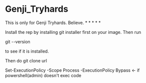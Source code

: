 # Genji_Tryhards

This is only for Genji Tryhards. Believe. 
*
*
*
*
*

Install the rep by installing git installer first on your image. Then run 

git --version

to see if it is installed.

Then do 
git clone url


Set-ExecutionPolicy -Scope Process -ExecutionPolicy Bypass ← if powershell(admin) doesn't exec code
